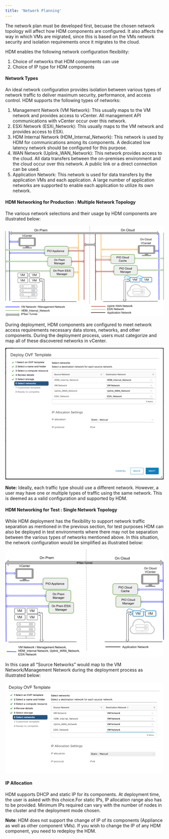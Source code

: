 ```yaml
---
title: 'Network Planning'
---
```


The network plan must be developed first, becuase the chosen network topology will affect how HDM components are configured. It also affects the way in which VMs are migrated, since this is based on the VMs network security and isolation requirements once it migrates to the cloud.

HDM enables the following network configuration flexibility:

1. Choice of networks that HDM components can use
2. Choice of IP type for HDM components


#### **Network Types**

An ideal network configuration provides isolation between various types of network traffic to deliver maximum security, performance, and access control. HDM supports the following types of networks:

1. Management Network (VM Network): This usually maps to the VM network and provides access to vCenter. All management API communications with vCenter occur over this network.
2. ESXi Network (ESXi_Network): This usually maps to the VM network and provides access to ESXi.
3. HDM Internal Network (HDM_Internal_Network): This network is used by HDM for communications among its components. A dedicated low latency network should be configured for this purpose. 
4. WAN Network (Uplink_WAN_Network): This network provides access to the cloud. All data transfers between the on-premises environment and the cloud occur over this network. A public link or a direct connection can be used.
5. Application Network: This network is used for data transfers by the application VMs and each application. A large number of application networks are supported to enable each application to utilize its own network. 


#### HDM Networking for Production : Multiple Network Topology

The various network selections and their usage by HDM components are illustrated below:

![drawing](images/image23.png?classes=content-img)

During deployment, HDM components are configured to meet network access requirements necessary data stores, networks, and other components. During the deployment process, users must categorize and map all of these discovered networks in vCenter. 

![alt_text](images/image2.png?classes=content-img "image_tooltip")

**Note:** Ideally, each traffic type should use a different network. However, a user may have one or multiple types of traffic using the same network. This is deemed as a valid configuration and supported by HDM.


#### HDM Networking for Test : Single Network Topology

While HDM deployment has the flexibility to support network traffic separation as mentioned in the previous section, for test purposes HDM can also be deployed in test environments where there may not be separation between the various types of networks mentioned above. In this situation, the network configuration would be simplified as illustrated below: 

![drawing](images/image41.png?classes=content-img)

In this case all “Source Networks” would map to the VM Network/Management Network during the deployment process as illustrated below:

![alt_text](images/image39.png?classes=content-img "image_tooltip")


#### IP Allocation

HDM supports DHCP and static IP for its components. At deployment time, the user is asked with this choice.For static IPs, IP allocation range also has to be provided. Minimum IPs required can vary with the number of nodes in the cluster and the deployment mode chosen. 

**Note**: HDM does not support the change of IP of its components (Appliance as well as other component VMs). If you wish to change the IP of any HDM component, you need to redeploy the HDM.
